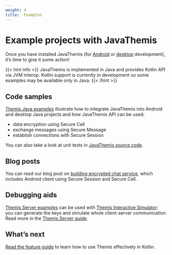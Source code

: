 ```yaml
---
weight: 4
title:  Examples
---
```


# Example projects with JavaThemis

Once you have installed JavaThemis
(for [Android](../installation-android/) or [desktop](../installation-desktop/) development),
it’s time to give it some action!

{{< hint info >}}
JavaThemis is implemented in Java and provides Kotlin API via JVM interop.
Kotlin support is currently in development
so some examples may be available only in Java.
{{< /hint >}}

## Code samples

[Themis Java examples](https://github.com/cossacklabs/themis-java-examples)
illustrate how to integrate JavaThemis into Android and desktop Java projects
and how JavaThemis API can be used:

  - data encryption using Secure Cell
  - exchange messages using Secure Message
  - establish connections with Secure Session

You can also take a look at unit tests
in [JavaThemis source code](https://github.com/cossacklabs/themis/tree/master/tests/themis/wrappers/android/com/cossacklabs/themis/test).

## Blog posts

You can read our blog post on [building encrypted chat service](https://www.cossacklabs.com/building-secure-chat),
which includes Android client using Secure Session and Secure Cell.

## Debugging aids

[Themis Server examples](https://github.com/cossacklabs/themis/tree/master/docs/examples/Themis-server/java)
can be used with [Themis Interactive Simulator](/simulator/interactive/):
you can generate the keys and simulate whole client-server communication.
Read more in the [Themis Server guide](/docs/themis/debugging/themis-server/).

## What’s next

[Read the feature guide](../features/)
to learn how to use Themis effectively in Kotlin.
